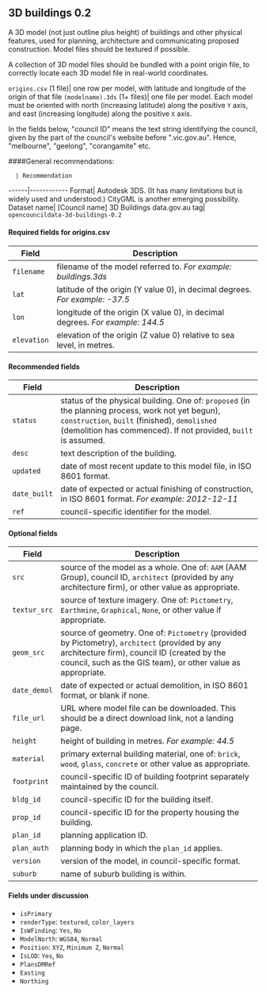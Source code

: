 ## 3D buildings 0.2

A 3D model (not just outline plus height) of buildings and other physical features, used for planning, architecture and communicating proposed construction. Model files should be textured if possible.

A collection of 3D model files should be bundled with a point origin file, to correctly locate each 3D model file in real-world coordinates.

`origins.csv` (1 file)| one row per model, with latitude and longitude of the origin of that file
`(modelname).3ds` (1+ files)| one file per model. Each model must be oriented with north (increasing latitude) along the positive `Y` axis, and east (increasing longitude) along the positive `X` axis. 

In the fields below, "council ID" means the text string identifying the council, given by the part of the council's website before ".vic.gov.au". Hence, "melbourne", "geelong", "corangamite" etc.

####General recommendations:

      | Recommendation
------|------------
Format| Autodesk 3DS. (It has many limitations but is widely used and understood.) CityGML is another emerging possibility.
Dataset name| [Council name] 3D Buildings
data.gov.au tag| `opencouncildata-3d-buildings-0.2`

#### Required fields for origins.csv

Field | Description
------|------------
`filename`| filename of the model referred to. *For example: buildings.3ds*
`lat`| latitude of the origin (Y value 0), in decimal degrees. *For example: -37.5*
`lon`| longitude of the origin (X value 0), in decimal degrees. *For example: 144.5*
`elevation`| elevation of the origin (Z value 0) relative to sea level, in metres.

#### Recommended fields
Field | Description
------|------------
`status`| status of the physical building. One of: `proposed` (in the planning process, work not yet begun), `construction`, `built` (finished), `demolished` (demolition has commenced). If not provided, `built` is assumed.
`desc`| text description of the building. 
`updated`| date of most recent update to this model file, in ISO 8601 format.
`date_built`| date of expected or actual finishing of construction, in ISO 8601 format. *For example: 2012-12-11*
`ref`| council-specific identifier for the model.

#### Optional fields
Field | Description
------|------------
`src`| source of the model as a whole. One of: `AAM` (AAM Group), council ID, `architect` (provided by any architecture firm), or other value as appropriate.
`textur_src`| source of texture imagery. One of: `Pictometry`, `Earthmine`, `Graphical`, `None`, or other value if appropriate.
`geom_src`| source of geometry. One of: `Pictometry` (provided by Pictometry), `architect` (provided by any architecture firm), council ID (created by the council, such as the GIS team), or other value as appropriate.
`date_demol`| date of expected or actual demolition, in ISO 8601 format, or blank if none.
`file_url`| URL where model file can be downloaded. This should be a direct download link, not a landing page.
`height`| height of building in metres. *For example: 44.5*
`material`| primary external building material, one of: `brick`, `wood`, `glass`, `concrete` or other value as appropriate.
`footprint`| council-specific ID of building footprint separately maintained by the council.
`bldg_id`| council-specific ID for the building itself.
`prop_id`| council-specific ID for the property housing the building.
`plan_id`| planning application ID.
`plan_auth`| planning body in which the `plan_id` applies.
`version`| version of the model, in council-specific format.
`suburb`| name of suburb building is within.

#### Fields under discussion
* `isPrimary`
* `renderType`: `textured`, `color_layers`
* `IsWFinding`: `Yes`, `No`
* `ModelNorth`: `WGS84`, `Normal`
* `Position`: `XYZ`, `Minimum Z`, `Normal`
* `IsLOD`: `Yes`, `No`
* `PlansDMRef`
* `Easting`
* `Northing`
 